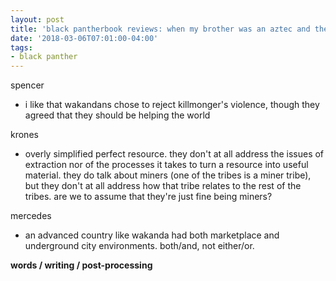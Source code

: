 ```yaml
---
layout: post
title: 'black pantherbook reviews: when my brother was an aztec and the souls of black folk'
date: '2018-03-06T07:01:00-04:00'
tags:
- black panther
--- 
```


spencer
* i like that wakandans chose to reject killmonger's violence, though they agreed that they should be helping the world

krones
* overly simplified perfect resource. they don't at all address the issues of extraction nor of the processes it takes to turn a resource into useful material. they do talk about miners (one of the tribes is a miner tribe), but they don't at all address how that tribe relates to the rest of the tribes. are we to assume that they're just fine being miners? 

mercedes
* an advanced country like wakanda had both marketplace and underground city environments. both/and, not either/or. 

<!-- hyperlink bank -->


<!-- &#042; = asterisk -->
<!-- &#039; = single quote '-->

**words / writing / post-processing**  
